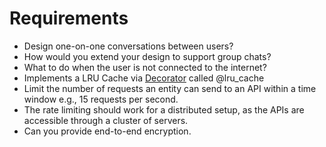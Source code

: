 # Requirements

- Design one-on-one conversations between users?
- How would you extend your design to support group chats?
- What to do when the user is not connected to the internet?
- Implements a LRU Cache via [Decorator](https://www.python-course.eu/python3_decorators.php) called @lru_cache
- Limit the number of requests an entity can send to an API within a time window e.g., 15 requests per second.
- The rate limiting should work for a distributed setup, as the APIs are accessible through a cluster of servers.
- Can you provide end-to-end encryption.


